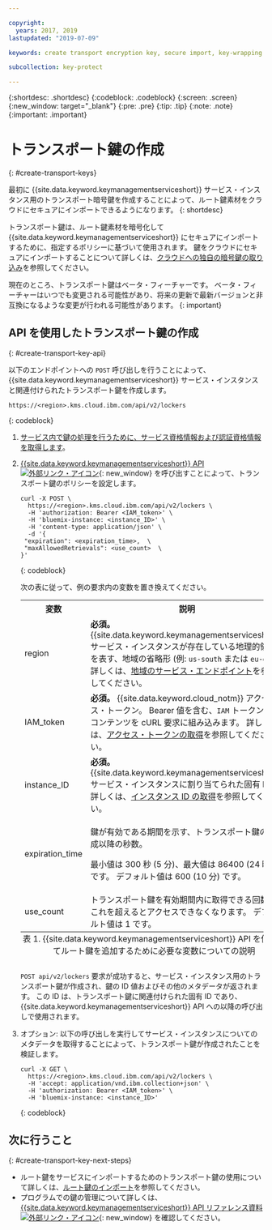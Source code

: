 ```yaml
---

copyright:
  years: 2017, 2019
lastupdated: "2019-07-09"

keywords: create transport encryption key, secure import, key-wrapping key, transport key API examples

subcollection: key-protect

---
```


{:shortdesc: .shortdesc}
{:codeblock: .codeblock}
{:screen: .screen}
{:new_window: target="_blank"}
{:pre: .pre}
{:tip: .tip}
{:note: .note}
{:important: .important}

# トランスポート鍵の作成
{: #create-transport-keys}

最初に {{site.data.keyword.keymanagementserviceshort}} サービス・インスタンス用のトランスポート暗号鍵を作成することによって、ルート鍵素材をクラウドにセキュアにインポートできるようになります。
{: shortdesc}

トランスポート鍵は、ルート鍵素材を暗号化して {{site.data.keyword.keymanagementserviceshort}} にセキュアにインポートするために、指定するポリシーに基づいて使用されます。 鍵をクラウドにセキュアにインポートすることについて詳しくは、[クラウドへの独自の暗号鍵の取り込み](/docs/services/key-protect/concepts?topic=key-protect-importing-keys)を参照してください。

現在のところ、トランスポート鍵はベータ・フィーチャーです。 ベータ・フィーチャーはいつでも変更される可能性があり、将来の更新で最新バージョンと非互換になるような変更が行われる可能性があります。
{: important}

## API を使用したトランスポート鍵の作成
{: #create-transport-key-api}

以下のエンドポイントへの `POST` 呼び出しを行うことによって、{{site.data.keyword.keymanagementserviceshort}} サービス・インスタンスと関連付けられたトランスポート鍵を作成します。

```
https://<region>.kms.cloud.ibm.com/api/v2/lockers
```
{: codeblock}

1. [サービス内で鍵の処理を行うために、サービス資格情報および認証資格情報を取得します](/docs/services/key-protect?topic=key-protect-set-up-api)。

2. [{{site.data.keyword.keymanagementserviceshort}} API ![外部リンク・アイコン](../../icons/launch-glyph.svg "外部リンク・アイコン")](https://{DomainName}/apidocs/key-protect){: new_window} を呼び出すことによって、トランスポート鍵のポリシーを設定します。

    ```cURL
    curl -X POST \
      https://<region>.kms.cloud.ibm.com/api/v2/lockers \
      -H 'authorization: Bearer <IAM_token>' \
      -H 'bluemix-instance: <instance_ID>' \
      -H 'content-type: application/json' \
      -d '{
     "expiration": <expiration_time>,  \
     "maxAllowedRetrievals": <use_count>  \
    }'
    ```
    {: codeblock}

    次の表に従って、例の要求内の変数を置き換えてください。

      <table>
        <tr>
          <th>変数</th>
          <th>説明</th>
        </tr>
        <tr>
          <td><varname>region</varname></td>
          <td><strong>必須。</strong> {{site.data.keyword.keymanagementserviceshort}} サービス・インスタンスが存在している地理的領域を表す、地域の省略形 (例: <code>us-south</code> または <code>eu-gb</code>)。 詳しくは、<a href="/docs/services/key-protect?topic=key-protect-regions#service-endpoints">地域のサービス・エンドポイント</a>を参照してください。</td>
        </tr>
        <tr>
          <td><varname>IAM_token</varname></td>
          <td><strong>必須。</strong> {{site.data.keyword.cloud_notm}} アクセス・トークン。 Bearer 値を含む、<code>IAM</code> トークンの全コンテンツを cURL 要求に組み込みます。 詳しくは、<a href="/docs/services/key-protect?topic=key-protect-retrieve-access-token">アクセス・トークンの取得</a>を参照してください。</td>
        </tr>
        <tr>
          <td><varname>instance_ID</varname></td>
          <td><strong>必須。</strong> {{site.data.keyword.keymanagementserviceshort}} サービス・インスタンスに割り当てられた固有 ID。 詳しくは、<a href="/docs/services/key-protect?topic=key-protect-retrieve-instance-ID">インスタンス ID の取得</a>を参照してください。</td>
        </tr>
        <tr>
          <td><varname>expiration_time</varname></td>
          <td>
            <p>鍵が有効である期間を示す、トランスポート鍵の作成以降の秒数。</p>
            <p>最小値は 300 秒 (5 分)、最大値は 86400 (24 時間) です。 デフォルト値は 600 (10 分) です。</p>
          </td>
        </tr>
        <tr>
          <td><varname>use_count</varname></td>
          <td>トランスポート鍵を有効期間内に取得できる回数。これを超えるとアクセスできなくなります。 デフォルト値は 1 です。</td>
        </tr>
          <caption style="caption-side:bottom;">表 1. {{site.data.keyword.keymanagementserviceshort}} API を使用してルート鍵を追加するために必要な変数についての説明</caption>
      </table>

    `POST api/v2/lockers` 要求が成功すると、サービス・インスタンス用のトランスポート鍵が作成され、鍵の ID 値およびその他のメタデータが返されます。 この ID は、トランスポート鍵に関連付けられた固有 ID であり、{{site.data.keyword.keymanagementserviceshort}} API への以降の呼び出しで使用されます。

3. オプション: 以下の呼び出しを実行してサービス・インスタンスについてのメタデータを取得することによって、トランスポート鍵が作成されたことを検証します。

    ```cURL
    curl -X GET \
      https://<region>.kms.cloud.ibm.com/api/v2/lockers \
      -H 'accept: application/vnd.ibm.collection+json' \
      -H 'authorization: Bearer <IAM_token>' \
      -H 'bluemix-instance: <instance_ID>'
    ```
    {: codeblock}

## 次に行うこと
{: #create-transport-key-next-steps}

- ルート鍵をサービスにインポートするためのトランスポート鍵の使用について詳しくは、[ルート鍵のインポート](/docs/services/key-protect?topic=key-protect-import-root-keys)を参照してください。
- プログラムでの鍵の管理について詳しくは、[{{site.data.keyword.keymanagementserviceshort}} API リファレンス資料 ![外部リンク・アイコン](../../icons/launch-glyph.svg "外部リンク・アイコン")](https://{DomainName}/apidocs/key-protect){: new_window} を確認してください。
